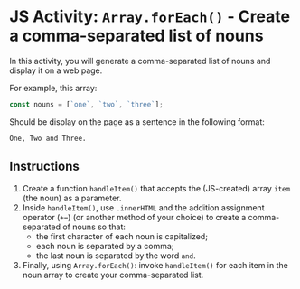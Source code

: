 # JS Activity: `Array.forEach()` - Create a comma-separated list of nouns
In this activity, you will generate a comma-separated list of nouns and display it on a web page.

For example, this array:

```js
const nouns = [`one`, `two`, `three`];
```

Should be display on the page as a sentence in the following format:

```html
One, Two and Three.
```

## Instructions
1. Create a function `handleItem()` that accepts the (JS-created) array `item` (the noun) as a parameter.
2. Inside `handleItem()`, use `.innerHTML` and the addition assignment operator (`+=`) (or another method of your choice) to create a comma-separated of nouns so that:
    - the first character of each noun is capitalized;
    - each noun is separated by a comma;
    - the last noun is separated by the word `and`.
3. Finally, using `Array.forEach()`: invoke `handleItem()` for each item in the noun array to create your comma-separated list.